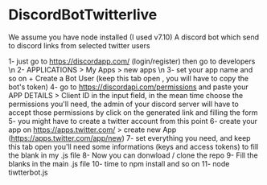 # DiscordBotTwitterlive
We assume you have node installed (I used v7.10)
A discord bot which send to discord links from selected twitter users


 1- just go to https://discordapp.com/  (login/register) then go to developers \n
 2- APPLICATIONS > My Apps > new apps \n
 3- set your app name and so on   +   Create a Bot User (keep this tab open , you will have to copy the bot's token)
 4- go to https://discordapi.com/permissions and paste your APP DETAILS > Client ID in the input field,
 in the mean time choose the permissions you'll need, the admin of your discord server will have to accept those permissions by click on the generated link and filling the form
 5- you might have to create a twitter account from this point
 6- create your app on https://apps.twitter.com/ > create new App (https://apps.twitter.com/app/new)
 7- set everything you need, and keep this tab open you'll need some informations (keys and access tokens) to fill the blank in my .js file
 8- Now you can donwload / clone the repo
 9- Fill the blanks in the main .js file
 10- time to npm install and so on
 11- node tiwtterbot.js
 
 
